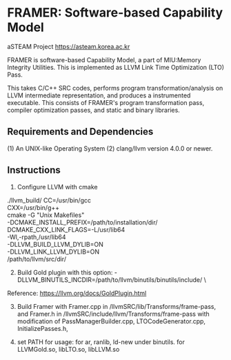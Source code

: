 # FRAMER: Software-based Capability Model
 
aSTEAM Project https://asteam.korea.ac.kr

FRAMER is software-based Capability Model, a part of MIU:Memory Integrity Utilities.
This is implemented as LLVM Link Time Optimization (LTO) Pass.

This takes C/C++ SRC codes, performs program transformation/analysis 
on LLVM intermediate representation, and produces a instrumented executable.
This consists of FRAMER's program transformation pass,
compiler optimization passes, and static and binary libraries.

## Requirements and Dependencies

(1) An UNIX-like Operating System
(2) clang/llvm version 4.0.0 or newer.

## Instructions

1. Configure LLVM with cmake

./llvm_build/
CC=/usr/bin/gcc \
CXX=/usr/bin/g++  \
cmake -G "Unix Makefiles" \
-DCMAKE_INSTALL_PREFIX=/path/to/installation/dir/ \
DCMAKE_CXX_LINK_FLAGS=-L/usr/lib64 \
-Wl,-rpath,/usr/lib64 \
-DLLVM_BUILD_LLVM_DYLIB=ON \
-DLLVM_LINK_LLVM_DYLIB=ON \
/path/to/llvm/src/dir/

2. Build Gold plugin
with this option:
-DLLVM_BINUTILS_INCDIR=/path/to/llvm/binutils/binutils/include/ \

Reference: https://llvm.org/docs/GoldPlugin.html

3. Build Framer with Framer.cpp in /llvmSRC/lib/Transforms/frame-pass,
and Framer.h in /llvmSRC/include/llvm/Transforms/frame-pass
with modification of 
    PassManagerBuilder.cpp, 
    LTOCodeGenerator.cpp, 
    InitializePasses.h,

4. set PATH for usage:
    for ar, ranlib, ld-new under binutils.
    for LLVMGold.so, libLTO.so, libLLVM.so 


